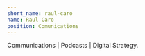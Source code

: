 ```yaml
---
short_name: raul-caro
name: Raul Caro
position: Comunications
---
```

Communications | Podcasts | Digital Strategy.
